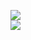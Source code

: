[![](https://img.shields.io/badge/Made%20With-Github%20Spray-lightgrey.svg?style=for-the-badge&logo=github)](https://github.com/Annihil/github-spray#6227)  
[![](https://i.imgur.com/2DrTn0Z.gif)](https://github.com/Annihil/github-spray)
